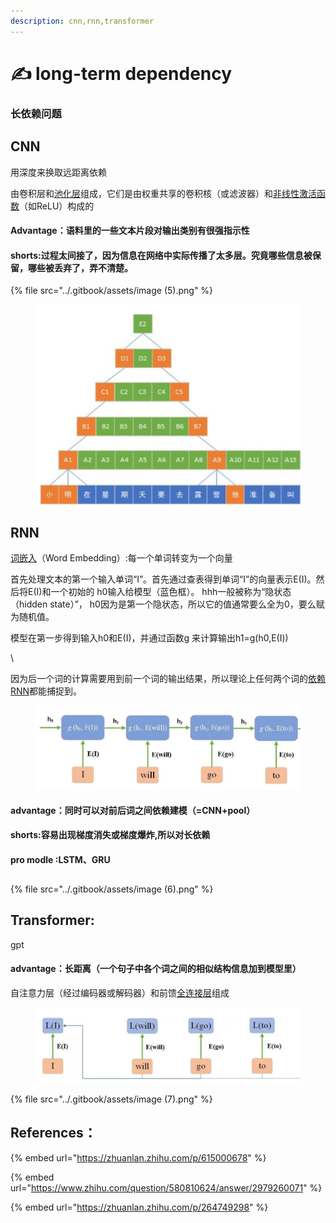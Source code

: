 ```yaml
---
description: cnn,rnn,transformer
---
```


# ✍ long-term dependency

### 长依赖问题

## CNN



用深度来换取远距离依赖



由卷积层和[池化层](https://www.zhihu.com/search?q=%E6%B1%A0%E5%8C%96%E5%B1%82\&search\_source=Entity\&hybrid\_search\_source=Entity\&hybrid\_search\_extra=%7B%22sourceType%22%3A%22answer%22%2C%22sourceId%22%3A%222839550750%22%7D)组成，它们是由权重共享的卷积核（或滤波器）和[非线性激活函数](https://www.zhihu.com/search?q=%E9%9D%9E%E7%BA%BF%E6%80%A7%E6%BF%80%E6%B4%BB%E5%87%BD%E6%95%B0\&search\_source=Entity\&hybrid\_search\_source=Entity\&hybrid\_search\_extra=%7B%22sourceType%22%3A%22answer%22%2C%22sourceId%22%3A%222839550750%22%7D)（如ReLU）构成的

#### Advantage：语料里的一些文本片段对输出类别有很强指示性

#### shorts:过程太间接了，因为信息在网络中实际传播了太多层。究竟哪些信息被保留，哪些被丢弃了，弄不清楚。

{% file src="../.gitbook/assets/image (5).png" %}

<figure><img src="../.gitbook/assets/image (5).png" alt=""><figcaption></figcaption></figure>

## RNN

[词嵌入](https://www.zhihu.com/search?q=%E8%AF%8D%E5%B5%8C%E5%85%A5\&search\_source=Entity\&hybrid\_search\_source=Entity\&hybrid\_search\_extra=%7B%22sourceType%22%3A%22answer%22%2C%22sourceId%22%3A2979260071%7D)（Word Embedding）:每一个单词转变为一个向量

首先处理文本的第一个输入单词“I”。首先通过查表得到单词“I”的向量表示E(I)。然后将E(I)和一个初始的 h0输入给模型（蓝色框）。 hhh一般被称为“隐状态（hidden state）”， h0因为是第一个隐状态，所以它的值通常要么全为0，要么赋为随机值。

模型在第一步得到输入h0和E(I)，并通过函数g 来计算输出h1=g(h0,E(I))



\


因为后一个词的计算需要用到前一个词的输出结果，所以理论上任何两个词的[依赖RNN](https://www.zhihu.com/search?q=%E4%BE%9D%E8%B5%96RNN\&search\_source=Entity\&hybrid\_search\_source=Entity\&hybrid\_search\_extra=%7B%22sourceType%22%3A%22answer%22%2C%22sourceId%22%3A2979260071%7D)都能捕捉到。

<figure><img src="../.gitbook/assets/image (8).png" alt=""><figcaption></figcaption></figure>

#### advantage：同时可以对前后词之间依赖建模（=CNN+pool）

#### shorts:容易出现梯度消失或梯度爆炸,所以对长依赖

#### pro modle :LSTM、GRU



##

{% file src="../.gitbook/assets/image (6).png" %}

##

## Transformer:

gpt

#### advantage：长距离（一个句子中各个词之间的相似结构信息加到模型里）

自注意力层（经过编码器或解码器）和前馈[全连接层](https://www.zhihu.com/search?q=%E5%85%A8%E8%BF%9E%E6%8E%A5%E5%B1%82\&search\_source=Entity\&hybrid\_search\_source=Entity\&hybrid\_search\_extra=%7B%22sourceType%22%3A%22answer%22%2C%22sourceId%22%3A%222839550750%22%7D)组成

<figure><img src="../.gitbook/assets/image (7).png" alt=""><figcaption></figcaption></figure>





{% file src="../.gitbook/assets/image (7).png" %}

## References：

{% embed url="https://zhuanlan.zhihu.com/p/615000678" %}

{% embed url="https://www.zhihu.com/question/580810624/answer/2979260071" %}

{% embed url="https://zhuanlan.zhihu.com/p/264749298" %}
